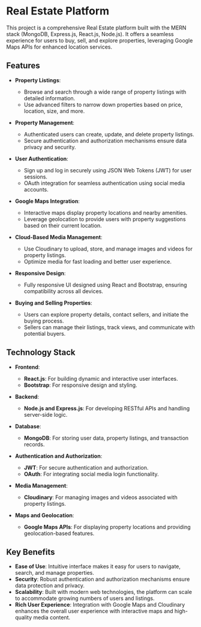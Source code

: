 # Real Estate Platform

This project is a comprehensive Real Estate platform built with the MERN stack (MongoDB, Express.js, React.js, Node.js). It offers a seamless experience for users to buy, sell, and explore properties, leveraging Google Maps APIs for enhanced location services.

## Features

- **Property Listings**: 
  - Browse and search through a wide range of property listings with detailed information.
  - Use advanced filters to narrow down properties based on price, location, size, and more.

- **Property Management**: 
  - Authenticated users can create, update, and delete property listings.
  - Secure authentication and authorization mechanisms ensure data privacy and security.

- **User Authentication**:
  - Sign up and log in securely using JSON Web Tokens (JWT) for user sessions.
  - OAuth integration for seamless authentication using social media accounts.

- **Google Maps Integration**:
  - Interactive maps display property locations and nearby amenities.
  - Leverage geolocation to provide users with property suggestions based on their current location.

- **Cloud-Based Media Management**:
  - Use Cloudinary to upload, store, and manage images and videos for property listings.
  - Optimize media for fast loading and better user experience.

- **Responsive Design**:
  - Fully responsive UI designed using React and Bootstrap, ensuring compatibility across all devices.

- **Buying and Selling Properties**:
  - Users can explore property details, contact sellers, and initiate the buying process.
  - Sellers can manage their listings, track views, and communicate with potential buyers.

## Technology Stack

- **Frontend**: 
  - **React.js**: For building dynamic and interactive user interfaces.
  - **Bootstrap**: For responsive design and styling.

- **Backend**: 
  - **Node.js and Express.js**: For developing RESTful APIs and handling server-side logic.

- **Database**: 
  - **MongoDB**: For storing user data, property listings, and transaction records.

- **Authentication and Authorization**: 
  - **JWT**: For secure authentication and authorization.
  - **OAuth**: For integrating social media login functionality.

- **Media Management**: 
  - **Cloudinary**: For managing images and videos associated with property listings.

- **Maps and Geolocation**: 
  - **Google Maps APIs**: For displaying property locations and providing geolocation-based features.

## Key Benefits

- **Ease of Use**: Intuitive interface makes it easy for users to navigate, search, and manage properties.
- **Security**: Robust authentication and authorization mechanisms ensure data protection and privacy.
- **Scalability**: Built with modern web technologies, the platform can scale to accommodate growing numbers of users and listings.
- **Rich User Experience**: Integration with Google Maps and Cloudinary enhances the overall user experience with interactive maps and high-quality media content.



